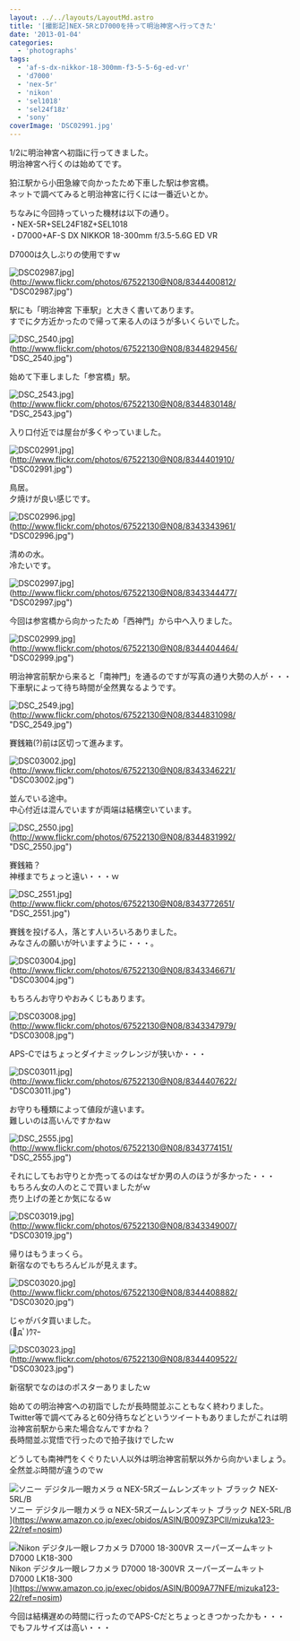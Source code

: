 ```yaml
---
layout: ../../layouts/LayoutMd.astro
title: '[撮影記]NEX-5RとD7000を持って明治神宮へ行ってきた'
date: '2013-01-04'
categories:
  - 'photographs'
tags:
  - 'af-s-dx-nikkor-18-300mm-f3-5-5-6g-ed-vr'
  - 'd7000'
  - 'nex-5r'
  - 'nikon'
  - 'sel1018'
  - 'sel24f18z'
  - 'sony'
coverImage: 'DSC02991.jpg'
---
```


1/2に明治神宮へ初詣に行ってきました。  
明治神宮へ行くのは始めてです。

狛江駅から小田急線で向かったため下車した駅は参宮橋。  
ネットで調べてみると明治神宮に行くには一番近いとか。

ちなみに今回持っていった機材は以下の通り。  
・NEX-5R+SEL24F18Z+SEL1018  
・D7000+AF-S DX NIKKOR 18-300mm f/3.5-5.6G ED VR

D7000は久しぶりの使用ですｗ

![DSC02987.jpg](/archive/images/8344400812_21b847ab68.jpg)](http://www.flickr.com/photos/67522130@N08/8344400812/ "DSC02987.jpg")

駅にも「明治神宮 下車駅」と大きく書いてあります。  
すでに夕方近かったので帰って来る人のほうが多いくらいでした。

![DSC_2540.jpg](/archive/images/8344829456_a6887cfcb8.jpg)](http://www.flickr.com/photos/67522130@N08/8344829456/ "DSC_2540.jpg")

始めて下車しました「参宮橋」駅。

![DSC_2543.jpg](/archive/images/8344830148_ed0f970615.jpg)](http://www.flickr.com/photos/67522130@N08/8344830148/ "DSC_2543.jpg")

入り口付近では屋台が多くやっていました。

![DSC02991.jpg](/archive/images/8344401910_2d94dbf314.jpg)](http://www.flickr.com/photos/67522130@N08/8344401910/ "DSC02991.jpg")

鳥居。  
夕焼けが良い感じです。

![DSC02996.jpg](/archive/images/8343343961_5301e06496.jpg)](http://www.flickr.com/photos/67522130@N08/8343343961/ "DSC02996.jpg")

清めの水。  
冷たいです。

![DSC02997.jpg](/archive/images/8343344477_5311df95aa.jpg)](http://www.flickr.com/photos/67522130@N08/8343344477/ "DSC02997.jpg")

今回は参宮橋から向かったため「西神門」から中へ入りました。

![DSC02999.jpg](/archive/images/8344404464_293fec5ca7.jpg)](http://www.flickr.com/photos/67522130@N08/8344404464/ "DSC02999.jpg")

明治神宮前駅から来ると「南神門」を通るのですが写真の通り大勢の人が・・・  
下車駅によって待ち時間が全然異なるようです。

![DSC_2549.jpg](/archive/images/8344831098_fb392942b5.jpg)](http://www.flickr.com/photos/67522130@N08/8344831098/ "DSC_2549.jpg")

賽銭箱(?)前は区切って進みます。

![DSC03002.jpg](/archive/images/8343346221_b660d34453.jpg)](http://www.flickr.com/photos/67522130@N08/8343346221/ "DSC03002.jpg")

並んでいる途中。  
中心付近は混んでいますが両端は結構空いています。

![DSC_2550.jpg](/archive/images/8344831992_402725be5d.jpg)](http://www.flickr.com/photos/67522130@N08/8344831992/ "DSC_2550.jpg")

賽銭箱？  
神様までちょっと遠い・・・ｗ

![DSC_2551.jpg](/archive/images/8343772651_3e3d8f4b89.jpg)](http://www.flickr.com/photos/67522130@N08/8343772651/ "DSC_2551.jpg")

賽銭を投げる人，落とす人いろいろありました。  
みなさんの願いが叶いますように・・・。

![DSC03004.jpg](/archive/images/8343346671_a714cfa58a.jpg)](http://www.flickr.com/photos/67522130@N08/8343346671/ "DSC03004.jpg")

もちろんお守りやおみくじもあります。

![DSC03008.jpg](/archive/images/8343347979_153cffbcf9.jpg)](http://www.flickr.com/photos/67522130@N08/8343347979/ "DSC03008.jpg")

APS-Cではちょっとダイナミックレンジが狭いか・・・

![DSC03011.jpg](/archive/images/8344407622_580791f7d6.jpg)](http://www.flickr.com/photos/67522130@N08/8344407622/ "DSC03011.jpg")

お守りも種類によって値段が違います。  
難しいのは高いんですかねｗ

![DSC_2555.jpg](/archive/images/8343774151_bd7c8b02fe.jpg)](http://www.flickr.com/photos/67522130@N08/8343774151/ "DSC_2555.jpg")

それにしてもお守りとか売ってるのはなぜか男の人のほうが多かった・・・  
もちろん女の人のとこで買いましたがｗ  
売り上げの差とか気になるｗ

![DSC03019.jpg](/archive/images/8343349007_e925c85c06.jpg)](http://www.flickr.com/photos/67522130@N08/8343349007/ "DSC03019.jpg")

帰りはもうまっくら。  
新宿なのでもちろんビルが見えます。

![DSC03020.jpg](/archive/images/8344408882_a3634ed31e.jpg)](http://www.flickr.com/photos/67522130@N08/8344408882/ "DSC03020.jpg")

じゃがバタ買いました。  
(ﾟдﾟ)ｳﾏｰ

![DSC03023.jpg](/archive/images/8344409522_f4ff7c5e8d.jpg)](http://www.flickr.com/photos/67522130@N08/8344409522/ "DSC03023.jpg")

新宿駅でなのはのポスターありましたｗ

始めての明治神宮への初詣でしたが長時間並ぶこともなく終わりました。  
Twitter等で調べてみると60分待ちなどというツイートもありましたがこれは明治神宮前駅から来た場合なんですかね？  
長時間並ぶ覚悟で行ったので拍子抜けでしたｗ

どうしても南神門をくぐりたい人以外は明治神宮前駅以外から向かいましょう。  
全然並ぶ時間が違うのでｗ

![ソニー デジタル一眼カメラ α NEX-5Rズームレンズキット ブラック NEX-5RL/B](/archive/images/41Ihx2NlCKL._SL160_.jpg)  
ソニー デジタル一眼カメラ α NEX-5Rズームレンズキット ブラック NEX-5RL/B  
](https://www.amazon.co.jp/exec/obidos/ASIN/B009Z3PCII/mizuka123-22/ref=nosim)

![Nikon デジタル一眼レフカメラ D7000 18-300VR スーパーズームキット D7000 LK18-300](/archive/images/51xGcB90a5L._SL160_.jpg)  
Nikon デジタル一眼レフカメラ D7000 18-300VR スーパーズームキット D7000 LK18-300  
](https://www.amazon.co.jp/exec/obidos/ASIN/B009A77NFE/mizuka123-22/ref=nosim)

今回は結構遅めの時間に行ったのでAPS-Cだとちょっときつかったかも・・・  
でもフルサイズは高い・・・
